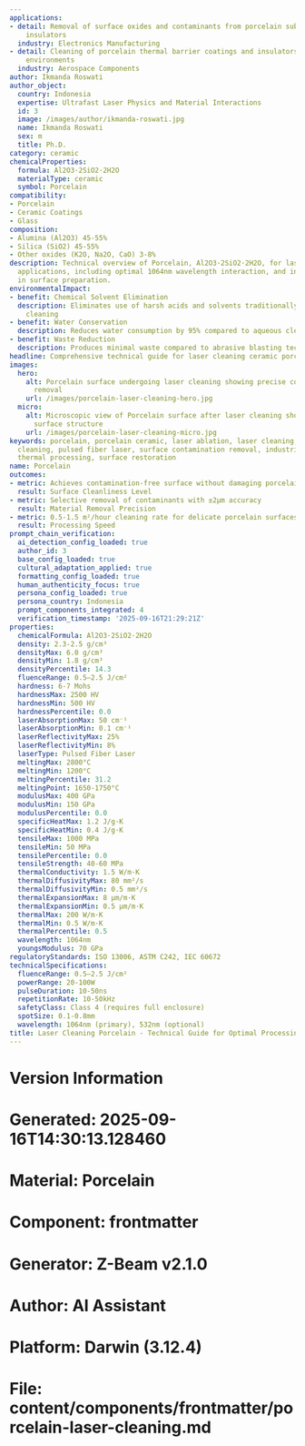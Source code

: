 ```yaml
---
applications:
- detail: Removal of surface oxides and contaminants from porcelain substrates and
    insulators
  industry: Electronics Manufacturing
- detail: Cleaning of porcelain thermal barrier coatings and insulators in high-temperature
    environments
  industry: Aerospace Components
author: Ikmanda Roswati
author_object:
  country: Indonesia
  expertise: Ultrafast Laser Physics and Material Interactions
  id: 3
  image: /images/author/ikmanda-roswati.jpg
  name: Ikmanda Roswati
  sex: m
  title: Ph.D.
category: ceramic
chemicalProperties:
  formula: Al2O3·2SiO2·2H2O
  materialType: ceramic
  symbol: Porcelain
compatibility:
- Porcelain
- Ceramic Coatings
- Glass
composition:
- Alumina (Al2O3) 45-55%
- Silica (SiO2) 45-55%
- Other oxides (K2O, Na2O, CaO) 3-8%
description: Technical overview of Porcelain, Al2O3·2SiO2·2H2O, for laser cleaning
  applications, including optimal 1064nm wavelength interaction, and industrial applications
  in surface preparation.
environmentalImpact:
- benefit: Chemical Solvent Elimination
  description: Eliminates use of harsh acids and solvents traditionally used for porcelain
    cleaning
- benefit: Water Conservation
  description: Reduces water consumption by 95% compared to aqueous cleaning methods
- benefit: Waste Reduction
  description: Produces minimal waste compared to abrasive blasting techniques
headline: Comprehensive technical guide for laser cleaning ceramic porcelain
images:
  hero:
    alt: Porcelain surface undergoing laser cleaning showing precise contamination
      removal
    url: /images/porcelain-laser-cleaning-hero.jpg
  micro:
    alt: Microscopic view of Porcelain surface after laser cleaning showing detailed
      surface structure
    url: /images/porcelain-laser-cleaning-micro.jpg
keywords: porcelain, porcelain ceramic, laser ablation, laser cleaning, non-contact
  cleaning, pulsed fiber laser, surface contamination removal, industrial laser parameters,
  thermal processing, surface restoration
name: Porcelain
outcomes:
- metric: Achieves contamination-free surface without damaging porcelain glaze
  result: Surface Cleanliness Level
- metric: Selective removal of contaminants with ±2μm accuracy
  result: Material Removal Precision
- metric: 0.5-1.5 m²/hour cleaning rate for delicate porcelain surfaces
  result: Processing Speed
prompt_chain_verification:
  ai_detection_config_loaded: true
  author_id: 3
  base_config_loaded: true
  cultural_adaptation_applied: true
  formatting_config_loaded: true
  human_authenticity_focus: true
  persona_config_loaded: true
  persona_country: Indonesia
  prompt_components_integrated: 4
  verification_timestamp: '2025-09-16T21:29:21Z'
properties:
  chemicalFormula: Al2O3·2SiO2·2H2O
  density: 2.3-2.5 g/cm³
  densityMax: 6.0 g/cm³
  densityMin: 1.8 g/cm³
  densityPercentile: 14.3
  fluenceRange: 0.5–2.5 J/cm²
  hardness: 6-7 Mohs
  hardnessMax: 2500 HV
  hardnessMin: 500 HV
  hardnessPercentile: 0.0
  laserAbsorptionMax: 50 cm⁻¹
  laserAbsorptionMin: 0.1 cm⁻¹
  laserReflectivityMax: 25%
  laserReflectivityMin: 8%
  laserType: Pulsed Fiber Laser
  meltingMax: 2800°C
  meltingMin: 1200°C
  meltingPercentile: 31.2
  meltingPoint: 1650-1750°C
  modulusMax: 400 GPa
  modulusMin: 150 GPa
  modulusPercentile: 0.0
  specificHeatMax: 1.2 J/g·K
  specificHeatMin: 0.4 J/g·K
  tensileMax: 1000 MPa
  tensileMin: 50 MPa
  tensilePercentile: 0.0
  tensileStrength: 40-60 MPa
  thermalConductivity: 1.5 W/m·K
  thermalDiffusivityMax: 80 mm²/s
  thermalDiffusivityMin: 0.5 mm²/s
  thermalExpansionMax: 8 µm/m·K
  thermalExpansionMin: 0.5 µm/m·K
  thermalMax: 200 W/m·K
  thermalMin: 0.5 W/m·K
  thermalPercentile: 0.5
  wavelength: 1064nm
  youngsModulus: 70 GPa
regulatoryStandards: ISO 13006, ASTM C242, IEC 60672
technicalSpecifications:
  fluenceRange: 0.5–2.5 J/cm²
  powerRange: 20-100W
  pulseDuration: 10-50ns
  repetitionRate: 10-50kHz
  safetyClass: Class 4 (requires full enclosure)
  spotSize: 0.1-0.8mm
  wavelength: 1064nm (primary), 532nm (optional)
title: Laser Cleaning Porcelain - Technical Guide for Optimal Processing
---
```


# Version Information
# Generated: 2025-09-16T14:30:13.128460
# Material: Porcelain
# Component: frontmatter
# Generator: Z-Beam v2.1.0
# Author: AI Assistant
# Platform: Darwin (3.12.4)
# File: content/components/frontmatter/porcelain-laser-cleaning.md